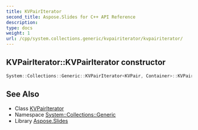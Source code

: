 ```yaml
---
title: KVPairIterator
second_title: Aspose.Slides for C++ API Reference
description: 
type: docs
weight: 1
url: /cpp/system.collections.generic/kvpairiterator/kvpairiterator/
---
```

## KVPairIterator::KVPairIterator constructor




```cpp
System::Collections::Generic::KVPairIterator<KVPair, Container>::KVPairIterator(typename Container::const_iterator current)
```

## See Also

* Class [KVPairIterator](../)
* Namespace [System::Collections::Generic](../../)
* Library [Aspose.Slides](../../../)

